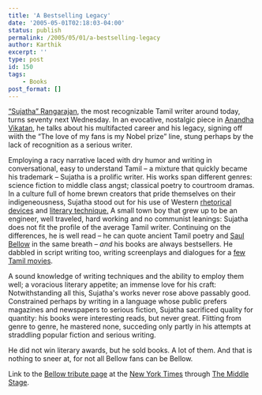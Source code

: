 ```yaml
---
title: 'A Bestselling Legacy'
date: '2005-05-01T02:18:03-04:00'
status: publish
permalink: /2005/05/01/a-bestselling-legacy
author: Karthik
excerpt: ''
type: post
id: 150
tags:
    - Books
post_format: []
---
```

[“Sujatha” Rangarajan](http://www.chennaibest.com/discoverchennai/personalities/literary2.asp), the most recognizable Tamil writer around today, turns seventy next Wednesday. In an evocative, nostalgic piece in [Anandha Vikatan](http://www.vikatan.com), he talks about his multifacted career and his legacy, signing off wiith the “The love of my fans is my Nobel prize” line, stung perhaps by the lack of recognition as a serious writer.

Employing a racy narrative laced with dry humor and writing in conversational, easy to understand Tamil – a mixture that quickly became his trademark – Sujatha is a prolific writer. His works span different genres: science fiction to middle class angst; classical poetry to courtroom dramas. In a culture full of home brewn creators that pride themselves on their indigeneousness, Sujatha stood out for his use of Western [rhetorical devices](http://en.wikipedia.org/wiki/Rhetorical_device) and [literary technique.](http://en.wikipedia.org/wiki/Literary_technique) A small town boy that grew up to be an engineer, well traveled, hard working and no communist leanings: Sujatha does not fit the profile of the average Tamil writer. Continuing on the differences, he is well read – he can quote ancient Tamil poetry and [Saul Bellow](http://www.nytimes.com/books/00/10/15/specials/bellow.html?) in the same breath – *and* his books are always bestsellers. He dabbled in script writing too, writing screenplays and dialogues for a [few Tamil movies](http://www.imdb.com/name/nm0837675/).

A sound knowledge of writing techniques and the ability to employ them well; a voracious literary appetite; an immense love for his craft: Notwithstanding all this, Sujatha's works never rose above passably good. Constrained perhaps by writing in a language whose public prefers magazines and newspapers to serious fiction, Sujatha sacrificed quality for quantity: his books were interesting reads, but never great. Flitting from genre to genre, he mastered none, succeding only partly in his attempts at straddling popular fiction and serious writing.

He did not win literary awards, but he sold books. A lot of them. And that is nothing to sneer at, for not all Bellow fans can be Bellow.

Link to the [Bellow tribute page](http://www.nytimes.com/books/00/10/15/specials/bellow.html?) at the [New York Times](http://www.nytimes.com) through [The Middle Stage](http://middlestage.blogspot.com/2005/04/in-memory-of-bellow.html).